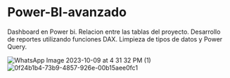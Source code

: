 
# Power-BI-avanzado
Dashboard en Power bi.
Relacion entre las tablas del proyecto.
Desarrollo de reportes utilizando funciones DAX.
Limpieza de tipos de datos y Power Query.



![WhatsApp Image 2023-10-09 at 4 31 32 PM (1)](https://github.com/StefanoZevallos/Power_BI_Dashboards/assets/107054283/cae9d971-2f0c-45e7-bfe9-8b1ca83390d1)
![0f24b1b4-73b9-4857-926e-00b15aee0fc1](https://github.com/StefanoZevallos/Power_BI_Dashboards/assets/107054283/1eba377b-d069-4745-a335-d6d436fec530)


